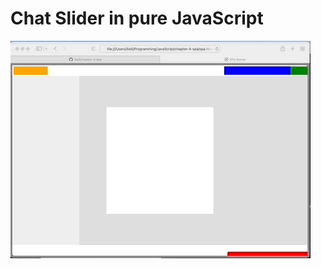 # Chat Slider in pure JavaScript

![example](https://github.com/ike5/chapter-4-spa/blob/main/resources/Jun-10-2022%2015-27-01.gif)
